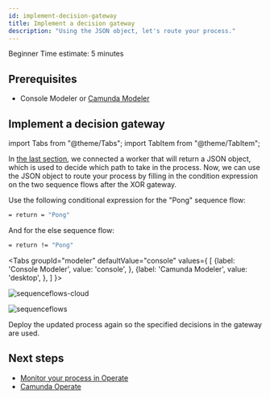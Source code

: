 ```yaml
---
id: implement-decision-gateway
title: Implement a decision gateway
description: "Using the JSON object, let's route your process."
---
```

<span class="badge badge--primary">Beginner</span>
<span class="badge badge--primary">Time estimate: 5 minutes</span>

## Prerequisites

- Console Modeler or [Camunda Modeler](https://camunda.com/download/modeler/)

## Implement a decision gateway

import Tabs from "@theme/Tabs";
import TabItem from "@theme/TabItem";

In [the last section](./implement-service-task.md), we connected a worker that will return a JSON object, which is used to decide which path to take in the process. Now, we can use the JSON object to route your process by filling in the condition expression on the two sequence flows after the XOR gateway.

Use the following conditional expression for the "Pong" sequence flow:

```bash
= return = "Pong"
```

And for the else sequence flow:

```bash
= return != "Pong"
```

<Tabs groupId="modeler" defaultValue="console" values={
    [
        {label: 'Console Modeler', value: 'console', },
        {label: 'Camunda Modeler', value: 'desktop', },
    ]
}>

<TabItem value='console'>

![sequenceflows-cloud](./img/cloud-modeler-advanced-sequence-flows.png)

</TabItem>

<TabItem value='desktop'>

![sequenceflows](./img/zeebe-modeler-advanced-sequence-flows.png)

</TabItem>
</Tabs>

Deploy the updated process again so the specified decisions in the gateway are used.

## Next steps

- [Monitor your process in Operate](monitor-your-process-in-operate.md)
- [Camunda Operate](/components/operate/deployment/install-and-start.md)